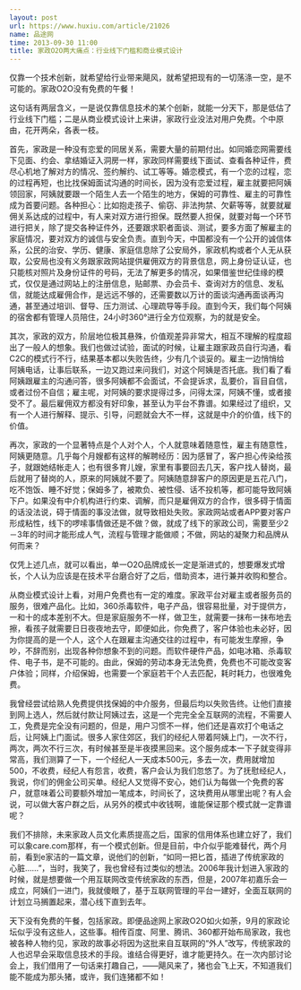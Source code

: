 ```yaml
---
layout: post
url: https://www.huxiu.com/article/21026
name: 品途网
time: 2013-09-30 11:00
title: 家政O2O两大痛点：行业线下门槛和商业模式设计
---
```

仅靠一个技术创新，就希望给行业带来飓风，就希望把现有的一切荡涤一空，是不可能的。家政O2O没有免费的午餐！

这句话有两层含义，一是说仅靠信息技术的某个创新，就能一分天下，那是低估了行业线下门槛；二是从商业模式设计上来讲，家政行业没法对用户免费。个中原由，花开两朵，各表一枝。

首先，家政是一种没有恋爱的同居关系，需要大量的前期付出。如同婚恋网需要线下见面、约会、拿结婚证入洞房一样，家政同样需要线下面试、查看各种证件，费尽心机地了解对方的情况、签约解约、试工等等。婚恋模式，有一个恋的过程，恋的过程再短，也比找保姆面试沟通的时间长，因为没有恋爱过程，雇主就要把阿姨领回家，阿姨就要跟一个陌生人去一个陌生的地方，保姆的可靠性、雇主的可靠性成为首要问题。各种担心：比如抱走孩子、偷窃、非法拘禁、欠薪等等，就要就雇佣关系达成的过程中，有人来对双方进行担保。既然要人担保，就要对每一个环节进行把关，除了提交各种证件外，还要跟求职者面谈、测试，要多方面了解雇主的家庭情况，要对双方的诚信与安全负责。直到今天，中国都没有一个公开的诚信体系，公民的治安、学历、健康、家庭信息除了公安局外，家政机构或者个人无从获取，公安局也没有义务跟家政网站提供雇佣双方的背景信息，网上身份证认证，也只能核对照片及身份证件的号码，无法了解更多的情况，如果借鉴世纪佳缘的模式，仅仅是通过网站上的注册信息，贴邮票、办会员卡、查询对方的信息、发私信，就能达成雇佣合作，是远远不够的，还需要数以万计的面谈沟通再面谈再沟通，甚至通过培训、督导、压力测试、心理疏导等手段。直到今天，我们每个阿姨的宿舍都有管理人员陪住，24小时360°进行全方位观察，为的就是安全。

其次，家政的双方，阶层地位极其悬殊，价值观差异非常大，相互不理解的程度超出了一般人的想象。我们也做过试验，面试的时候，让雇主跟家政员自行沟通，看C2C的模式行不行，结果基本都以失败告终，少有几个谈妥的。雇主一边悄悄给阿姨电话，让事后联系，一边又跑过来问我们，对这个阿姨是否托底。我们看了看阿姨跟雇主的沟通问答，很多阿姨都不会面试，不会提诉求，乱要价，盲目自信，或者过份不自信；雇主呢，对阿姨的要求提得过多，问得太深，阿姨不懂，或者接受不了。最后雇佣双方都没有好印象，甚至认为平台不靠谱。如果经过了组织，又有一个人进行解释、提示、引导，问题就会大不一样，这就是中介的价值，线下的价值。

再次，家政的一个显著特点是个人对个人，个人就意味着随意性，雇主有随意性，阿姨更随意。几乎每个月嫂都有这样的解聘经历：因为感冒了，客户担心传染给孩子，就跟她结帐走人；也有很多育儿嫂，家里有事要回去几天，客户找人替岗，最后就用了替岗的人，原来的阿姨就不要了。阿姨随意辞客户的原因更是五花八门，吃不饱饭、睡不好觉；保姆多了，被欺负、被性侵、话不投机等，都可能导致阿姨下户。如果没有中介机构进行约束、调解，而只是雇佣双方的合作，很多碍于情面的话没法说，碍于情面的事没法做，就导致相处失败。家政网站或者APP要对客户形成粘性，线下的啰嗦事情做还是不做？做，就成了线下的家政公司，需要至少2－3年的时间才能形成人气，流程与管理才能做顺；不做，网站的凝聚力和品牌从何而来？

仅凭上述几点，就可以看出，单一O2O品牌成长一定是渐进式的，想要爆发式增长，个人认为应该是在技术平台磨合好了之后，借助资本，进行兼并收购和整合。

从商业模式设计上看，对用户免费也有一定的难度。家政平台对雇主或者服务员的服务，很难产品化。比如，360杀毒软件，电子产品，很容易批量，对于提供方，一和十的成本差别不大。但是家庭服务不一样，做卫生，就需要一抹布一抹布地去擦，看孩子就需要日日夜夜地去守，即便如此，你免费了，客户体验也未必好，因为你提高的是一个人，这个人在跟雇主沟通交往的过程中，有可能发生摩擦，争吵，不辞而别，出现各种你想象不到的问题。而软件硬件产品，如电冰箱、杀毒软件、电子书，是不可能的。由此，保姆的劳动本身无法免费，免费也不可能改变客户体验；同样，介绍保姆，也需要一个家庭若干个人去匹配，耗时耗力，也很难免费。

我曾经尝试给熟人免费提供找保姆的中介服务，但最后均以失败告终。让他们直接到网上选人，然后就付款让阿姨过去，这是一个完完全全互联网的流程，不需要人工，免费是完全没有问题的，但是，用户习惯不一样，他们还是喜欢打个电话之后，让阿姨上门面试。很多人家住郊区，我们的经纪人带着阿姨上门，一次不行，两次，两次不行三次，有时候甚至是半夜摸黑回来。这个服务成本一下子就变得非常高，我们测算了一下，一个经纪人一天成本500元，多去一次，费用就增加500，不收费，经纪人有怨言，收费，客户会认为我们忽悠了。为了抚慰经纪人，我说，你们的佣金公司买单。经纪人又觉得不安心，她们认为每做一个免费的客户，就意味着公司要额外增加一笔成本，时间长了，这块费用从哪里出呢？有人会说，可以做大客户群之后，从另外的模式中收钱啊，谁能保证那个模式就一定靠谱呢？

我们不排除，未来家政人员文化素质提高之后，国家的信用体系也建立好了，我们可以象care.com那样，有一个模式创新。但是目前，中介似乎能难替代，两个月前，看到e家洁的一篇文章，说他们的创新，“如同一把匕首，插进了传统家政的心脏……”，当时，我笑了，我也曾经有过类似的想法。2006年我计划进入家政的时候，就是想要做一个用互联网改变传统家政的东西，但是，2007年初嘉乐会一成立，阿姨们一进门，我就傻眼了，基于互联网管理的平台一建好，全面互联网的计划立马搁置起来，潜心线下直到去年。

天下没有免费的午餐，包括家政。即便品途网上家政O2O如火如荼，9月的家政论坛似乎没有这些人，这些事。相传百度、阿里、腾讯、360都开始布局家政，我也被各种人物约见，家政的故事必将因为这批来自互联网的“外人”改写，传统家政的人也迟早会采取信息技术的手段。谁结合得更好，谁才能更持久。在一次内部讨论会上，我们借用了一句话来打趣自己，——飓风来了，猪也会飞上天，不知道我们能不能成为那头猪，或许，我们连猪都不如！

